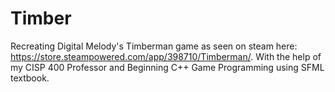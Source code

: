 # Timber
Recreating Digital Melody's Timberman game as seen on steam here: https://store.steampowered.com/app/398710/Timberman/. With the help of my CISP 400 Professor and Beginning C++ Game Programming using SFML textbook. 
